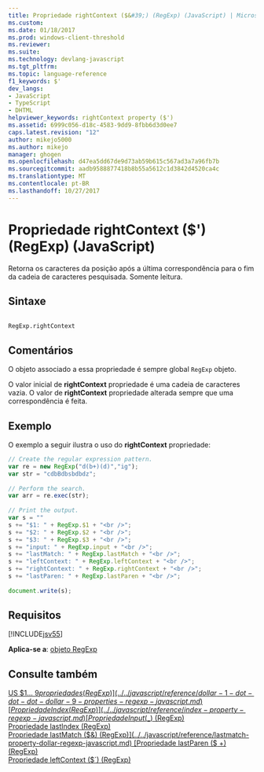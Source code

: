 ```yaml
---
title: Propriedade rightContext ($&#39;) (RegExp) (JavaScript) | Microsoft Docs
ms.custom: 
ms.date: 01/18/2017
ms.prod: windows-client-threshold
ms.reviewer: 
ms.suite: 
ms.technology: devlang-javascript
ms.tgt_pltfrm: 
ms.topic: language-reference
f1_keywords: $'
dev_langs:
- JavaScript
- TypeScript
- DHTML
helpviewer_keywords: rightContext property ($')
ms.assetid: 6999c056-d18c-4583-9dd9-8fbb6d3d0ee7
caps.latest.revision: "12"
author: mikejo5000
ms.author: mikejo
manager: ghogen
ms.openlocfilehash: d47ea5dd67de9d73ab59b615c567ad3a7a96fb7b
ms.sourcegitcommit: aadb9588877418b8b55a5612c1d3842d4520ca4c
ms.translationtype: MT
ms.contentlocale: pt-BR
ms.lasthandoff: 10/27/2017
---
```

# <a name="rightcontext-property-39-regexp-javascript"></a>Propriedade rightContext ($&#39;) (RegExp) (JavaScript)
Retorna os caracteres da posição após a última correspondência para o fim da cadeia de caracteres pesquisada. Somente leitura.  
  
## <a name="syntax"></a>Sintaxe  
  
```  
  
RegExp.rightContext  
```  
  
## <a name="remarks"></a>Comentários  
 O objeto associado a essa propriedade é sempre global `RegExp` objeto.  
  
 O valor inicial de **rightContext** propriedade é uma cadeia de caracteres vazia. O valor de **rightContext** propriedade alterada sempre que uma correspondência é feita.  
  
## <a name="example"></a>Exemplo  
 O exemplo a seguir ilustra o uso do **rightContext** propriedade:  
  
```JavaScript  
// Create the regular expression pattern.  
var re = new RegExp("d(b+)(d)","ig");  
var str = "cdbBdbsbdbdz";  
  
// Perform the search.  
var arr = re.exec(str);  
  
// Print the output.  
var s = ""   
s += "$1: " + RegExp.$1 + "<br />";  
s += "$2: " + RegExp.$2 + "<br />";  
s += "$3: " + RegExp.$3 + "<br />";  
s += "input: " + RegExp.input + "<br />";  
s += "lastMatch: " + RegExp.lastMatch + "<br />";  
s += "leftContext: " + RegExp.leftContext + "<br />";  
s += "rightContext: " + RegExp.rightContext + "<br />";   
s += "lastParen: " + RegExp.lastParen + "<br />";  
  
document.write(s);  
```  
  
## <a name="requirements"></a>Requisitos  
 [!INCLUDE[jsv55](../../javascript/reference/includes/jsv55-md.md)]  
  
 **Aplica-se a**: [objeto RegExp](../../javascript/reference/regexp-object-javascript.md)  
  
## <a name="see-also"></a>Consulte também  
 [US $1... $9 propriedades (RegExp)](../../javascript/reference/dollar-1-dot-dot-dot-dollar-9-properties-regexp-javascript.md)   
 [Propriedade Index (RegExp)](../../javascript/reference/index-property-regexp-javascript.md)   
 [Propriedade Input ($_) (RegExp)](../../javascript/reference/input-property-dollar-regexp-javascript.md)   
 [Propriedade lastIndex (RegExp)](../../javascript/reference/lastindex-property-regexp-javascript.md)   
 [Propriedade lastMatch ($&) (RegExp)](../../javascript/reference/lastmatch-property-dollar-regexp-javascript.md)   
 [Propriedade lastParen ($ +) (RegExp)](../../javascript/reference/lastparen-property-dollar-regexp-javascript.md)   
 [Propriedade leftContext ($`) (RegExp)](../../javascript/reference/leftcontext-property-dollar-grave-regexp-javascript.md)